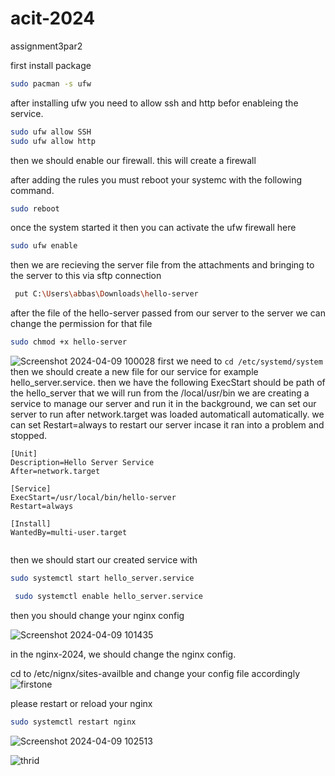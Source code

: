 # acit-2024
assignment3par2

first install package

``` bash 
sudo pacman -s ufw
```

after installing ufw you need to allow ssh and http befor enableing the service.


```bash
sudo ufw allow SSH
sudo ufw allow http
```
then we should enable our firewall. this will create a firewall

after adding the rules you must reboot your systemc with the following command. 

```bash
sudo reboot
```

once the system started it then you can activate the ufw firewall here


```bash
sudo ufw enable
```

then we are recieving the server file from the attachments and bringing to the server to this via sftp connection




```bash 
 put C:\Users\abbas\Downloads\hello-server
```
after the file of the hello-server passed from 
our server to the server we can change the permission for that file 


```bash
sudo chmod +x hello-server
```
![Screenshot 2024-04-09 100028](https://github.com/Sabbasnia/acit-2024/assets/148383173/899899cb-0ed8-4e22-8e37-a7f8a6cc35a0)
first we need to ```cd /etc/systemd/system```
then we should create a new file for our service for example hello_server.service.
then we have the following 
ExecStart should be path of the hello_server that we will run from the /local/usr/bin
we are creating a service to manage our server and run it in the background, we can set our server to run after network.target was loaded automaticall automatically.
we can set Restart=always to restart our server incase it ran into a problem and stopped.

```
[Unit]
Description=Hello Server Service
After=network.target

[Service]
ExecStart=/usr/local/bin/hello-server
Restart=always

[Install]
WantedBy=multi-user.target


```
then we should start our created service  with 
``` bash
sudo systemctl start hello_server.service
```
```bash
 sudo systemctl enable hello_server.service
```
then you should change your nginx config



![Screenshot 2024-04-09 101435](https://github.com/Sabbasnia/acit-2024/assets/148383173/fa31bb51-e412-48a1-9474-a1f36db19d4c)


in the nginx-2024, we should change the nginx config.

cd to /etc/nignx/sites-availble and change your config file accordingly
![firstone](https://github.com/Sabbasnia/acit-2024/assets/148383173/c7e572ac-250b-4782-81de-02b1df50fbb3)


please restart or reload your nginx
```bash
sudo systemctl restart nginx
```

![Screenshot 2024-04-09 102513](https://github.com/Sabbasnia/acit-2024/assets/148383173/d420193d-d27f-47a5-b098-1382dafa8358)



![thrid](https://github.com/Sabbasnia/acit-2024/assets/148383173/904e0807-d776-4a09-bcbc-9d7d695c13da)




